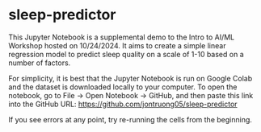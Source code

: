 # sleep-predictor

This Jupyter Notebook is a supplemental demo to the Intro to AI/ML Workshop hosted on 10/24/2024. It aims to create a simple linear regression model to predict sleep quality on a scale of 1-10 based on a number of factors.

For simplicity, it is best that the Jupyter Notebook is run on Google Colab and the dataset is downloaded locally to your computer. To open the notebook, go to File -> Open Notebook -> GitHub, and then paste this link into the GitHub URL: https://github.com/jontruong05/sleep-predictor

If you see errors at any point, try re-running the cells from the beginning. 
